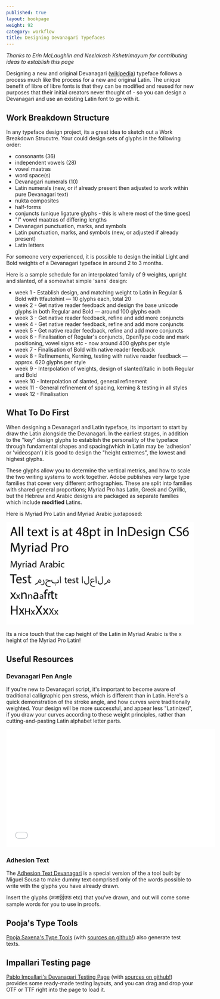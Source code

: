 ```yaml
---
published: true
layout: bookpage
weight: 92
category: workflow
title: Designing Devanagari Typefaces
---
```



_Thanks to Erin McLaughlin and Neelakash Kshetrimayum for contributing ideas to establish this page_

Designing a new and original Devanagari ([wikipedia](http://en.wikipedia.org/wiki/Devanagari)) typeface follows a process much like the process for a new and original Latin. The unique benefit of libre of libre fonts is that they can be modified and reused for new purposes that their initial creators never thought of - so you can design a Devanagari and use an existing Latin font to go with it. 

## Work Breakdown Structure

In any typeface design project, its a great idea to sketch out a Work Breakdown Strucutre. Your could design sets of glyphs in the following order:

* consonants (36)
* independent vowels (28)
* vowel maatras
* word space(s)
* Devanagari numerals (10)
* Latin numerals (new, or if already present then adjusted to work within pure Devanagari text)
* nukta composites
* half-forms
* conjuncts (unique ligature glyphs - this is where most of the time goes)
* "I" vowel maatras of differing lengths
* Devanagari punctuation, marks, and symbols
* Latin punctuation, marks, and symbols (new, or adjusted if already present)
* Latin letters

For someone very experienced, it is possible to design the initial Light and Bold weights of a Devanagari typeface in around 2 to 3 months. 

Here is a sample schedule for an interpolated family of 9 weights, upright and slanted, of a somewhat simple 'sans' design:

* week 1 - Establish design, and matching weight to Latin in Regular & Bold with ttfautohint — 10 glyphs each, total 20
* week 2 - Get native reader feedback and design the base unicode glyphs in both Regular and Bold — around 100 glyphs each
* week 3 - Get native reader feedback, refine and add more conjuncts
* week 4 - Get native reader feedback, refine and add more conjuncts
* week 5 - Get native reader feedback, refine and add more conjuncts 
* week 6 - Finalisation of Regular's conjuncts, OpenType code and mark positioning, vowel signs etc - now around 400 glyphs per style
* week 7 - Finalisation of Bold with native reader feedback
* week 8 - Refinements, Kerning, testing with native reader feedback — approx. 620 glyphs per style
* week 9 - Interpolation of weights, design of slanted/italic in both Regular and Bold
* week 10 - Interpolation of slanted, general refinement
* week 11 - General refinement of spacing, kerning & testing in all styles
* week 12 - Finalisation

## What To Do First

When designing a Devanagari and Latin typeface, its important to start by draw the Latin alongside the Devanagari. In the earliest stages, in addition to the "key" design glyphs to establish the personality of the typeface through fundamental shapes and spacing(which in Latin may be 'adhesion' or 'videospan') it is good to design the "height extremes", the lowest and highest glyphs. 

These glyphs allow you to determine the vertical metrics, and how to scale the two writing systems to work together. Adobe publishes very large type families that cover very different orthographies. These are split into families with shared general proportions; Myriad Pro has Latin, Greek and Cyrillic, but the Hebrew and Arabic designs are packaged as separate families which include **modified** Latins. 

Here is Myriad Pro Latin and Myriad Arabic juxtaposed:

<img src="images/myriad_pro_vs_arabic.png" />

Its a nice touch that the cap height of the Latin in Myriad Arabic is the x height of the Myriad Pro Latin!

## Useful Resources

### Devanagari Pen Angle

If you're new to Devanagari script, it's important to become aware of traditional calligraphic pen stress, which is different than in Latin. Here's a quick demonstration of the stroke angle, and how curves were traditionally weighted. Your design will be more successful, and appear less "Latinized", if you draw your curves according to these weight principles, rather than cutting-and-pasting Latin alphabet letter parts.

<iframe width="560" height="315" src="//www.youtube-nocookie.com/embed/_P-Ty512SyA?rel=0" frameborder="0" allowfullscreen></iframe>

### Adhesion Text

The [Adhesion Text Devanagari](http://www.adhesiontext.com/devanagari/) is a special version of the a tool built by Miguel Sousa to make dummy text comprised only of the words possible to write with the glyphs you have already drawn. 

Insert the glyphs (अआईईउऊ etc) that you've drawn, and out will come some sample words for you to use in proofs.

## Pooja's Type Tools

[Pooja Saxena's Type Tools](https://anexasajoop.github.io/devanagari-type-tools) (with [sources on github!](https://github.com/anexasajoop/devanagari-type-tools)) also generate test texts.

## Impallari Testing page

[Pablo Impallari's Devanagari Testing Page](http://www.impallari.com/testing/devatest.php) (with [sources on github!](https://github.com/impallari/font-testing-page/)) provides some ready-made testing layouts, and you can drag and drop your OTF or TTF right into the page to load it.
